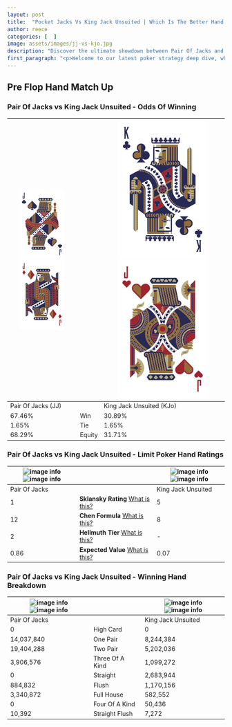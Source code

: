```yaml
---
layout: post
title:  "Pocket Jacks Vs King Jack Unsuited | Which Is The Better Hand In Poker? A Complete Guide"
author: reece
categories: [  ]
image: assets/images/jj-vs-kjo.jpg
description: "Discover the ultimate showdown between Pair Of Jacks and King Jack Unsuited in poker! Uncover the odds, strategies, and scenarios where one hand triumphs over the other. Get ready to up your poker game with this thrilling analysis."
first_paragraph: "<p>Welcome to our latest poker strategy deep dive, where we're pitting two distinct hands against each other in a high-stakes showdown: Pair Of Jacks vs King Jack Unsuited.</p><p>In the dynamic world of poker, every decision counts, and knowing which hand holds the upper hand is key to your success at the table.</p><p>In this article, we'll dissect these two hands, explore the scenarios where one dominates the other, and equip you with the knowledge to make strategic choices that can tip the odds in your favor.</p><p>Get ready to unravel the intriguing dynamics of these poker hands and elevate your game to new heights.</p>"
---
```




[comment]: # (sp0)

## Pre Flop Hand Match Up

<div class="table hand-ratings" markdown="1"> 



### Pair Of Jacks vs King Jack Unsuited - Odds Of Winning


    
| ![image info](assets/images/hand1/j.png) ![image info](assets/images/hand1/jo.png) |  | ![image info](assets/images/hand2/k.png) ![image info](assets/images/hand2/jo.png) |
| -------- | -------- | -------- |
| Pair Of Jacks (JJ) |  | King Jack Unsuited (KJo) |
| 67.46% | Win | 30.89% |
| 1.65% | Tie | 1.65% |
| 68.29% | Equity | 31.71% |




[comment]: # (sp1)



### Pair Of Jacks vs King Jack Unsuited - Limit Poker Hand Ratings


    
| ![image info](https://www.riverpairs.com/assets/images/hand1/j.png) ![image info](https://www.riverpairs.com/assets/images/hand1/jo.png) |  | ![image info](https://www.riverpairs.com/assets/images/hand2/k.png) ![image info](https://www.riverpairs.com/assets/images/hand2/jo.png) |
| -------- | -------- | -------- |
| Pair Of Jacks |  | King Jack Unsuited |
| 1 | **Sklansky Rating** [What is this?](/sklansky-rating-explained) | 5 |
| 12 | **Chen Formula** [What is this?](/chen-formula-explained) | 8 |
| 2 | **Hellmuth Tier** [What is this?](/Hellmuth-tier-explained) | - |
| 0.86 | **Expected Value** [What is this?](/expected-value-explained) | 0.07 |




[comment]: # (sp2)



### Pair Of Jacks vs King Jack Unsuited - Winning Hand Breakdown


    
| ![image info](https://www.riverpairs.com/assets/images/hand1/j.png) ![image info](https://www.riverpairs.com/assets/images/hand1/jo.png) |  | ![image info](https://www.riverpairs.com/assets/images/hand2/k.png) ![image info](https://www.riverpairs.com/assets/images/hand2/jo.png) |
| -------- | -------- | -------- |
| Pair Of Jacks |  | King Jack Unsuited |
| 0 | High Card | 0 |
| 14,037,840 | One Pair | 8,244,384 |
| 19,404,288 | Two Pair | 5,202,036 |
| 3,906,576 | Three Of A Kind | 1,099,272 |
| 0 | Straight | 2,683,944 |
| 884,832 | Flush | 1,170,156 |
| 3,340,872 | Full House | 582,552 |
| 0 | Four Of A Kind | 50,436 |
| 10,392 | Straight Flush | 7,272 |




[comment]: # (sp3)



</div>

[comment]: # (sp4)



[comment]: # (sp5)

